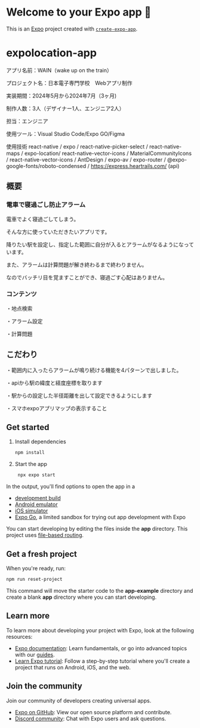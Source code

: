 # Welcome to your Expo app 👋

This is an [Expo](https://expo.dev) project created with [`create-expo-app`](https://www.npmjs.com/package/create-expo-app).
# expolocation-app

アプリ名前：WAIN（wake up on the train）

プロジェクト名：日本電子専門学校　Webアプリ制作

実装期間：2024年5月から2024年7月（3ヶ月)

制作人数：3人（デザイナー1人、エンジニア2人）

担当：エンジニア

使用ツール：Visual Studio Code/Expo GO/Figma

使用技術
react-native / expo / react-native-picker-select / react-native-maps / expo-location/ react-native-vector-icons / MaterialCommunityIcons / react-native-vector-icons / AntDesign / expo-av / expo-router / @expo-google-fonts/roboto-condensed / https://express.heartrails.com/ (api)


## 概要
### 電車で寝過ごし防止アラーム

電車でよく寝過ごしてしまう。

そんな方に使っていただきたいアプリです。

降りたい駅を設定し、指定した範囲に自分が入るとアラームがなるようになっています。

また、アラームは計算問題が解き終わるまで終わりません。

なのでバッチリ目を覚ますことができ、寝過ごす心配はありません。


### コンテンツ

・地点検索


・アラーム設定


・計算問題



## こだわり


・範囲内に入ったらアラームが鳴り続ける機能を4パターンで出しました。


・apiから駅の緯度と経度座標を取ります


・駅からの設定した半径距離を出して設定できるようにします


・スマホexpoアプリマップの表示すること



## Get started

1. Install dependencies

   ```bash
   npm install
   ```

2. Start the app

   ```bash
    npx expo start
   ```

In the output, you'll find options to open the app in a

- [development build](https://docs.expo.dev/develop/development-builds/introduction/)
- [Android emulator](https://docs.expo.dev/workflow/android-studio-emulator/)
- [iOS simulator](https://docs.expo.dev/workflow/ios-simulator/)
- [Expo Go](https://expo.dev/go), a limited sandbox for trying out app development with Expo

You can start developing by editing the files inside the **app** directory. This project uses [file-based routing](https://docs.expo.dev/router/introduction).

## Get a fresh project

When you're ready, run:

```bash
npm run reset-project
```

This command will move the starter code to the **app-example** directory and create a blank **app** directory where you can start developing.

## Learn more

To learn more about developing your project with Expo, look at the following resources:

- [Expo documentation](https://docs.expo.dev/): Learn fundamentals, or go into advanced topics with our [guides](https://docs.expo.dev/guides).
- [Learn Expo tutorial](https://docs.expo.dev/tutorial/introduction/): Follow a step-by-step tutorial where you'll create a project that runs on Android, iOS, and the web.

## Join the community

Join our community of developers creating universal apps.

- [Expo on GitHub](https://github.com/expo/expo): View our open source platform and contribute.
- [Discord community](https://chat.expo.dev): Chat with Expo users and ask questions.
